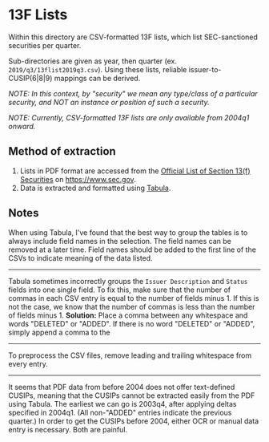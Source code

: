 # 13F Lists

Within this directory are CSV-formatted 13F lists, which list SEC-sanctioned securities per quarter.

Sub-directories are given as year, then quarter (ex. `2019/q3/13flist2019q3.csv`).  Using these lists, reliable issuer-to-CUSIP(6|8|9) mappings can be derived.

*NOTE: In this context, by "security" we mean any type/class of a particular security, and NOT an instance or position of such a security.*

*NOTE: Currently, CSV-formatted 13F lists are only available from 2004q1 onward.*

## Method of extraction

1. Lists in PDF format are accessed from the [Official List of Section 13(f) Securities](https://www.sec.gov/divisions/investment/13flists.htm) on https://www.sec.gov.
2. Data is extracted and formatted using [Tabula](https://github.com/tabulapdf/tabula).

## Notes

When using Tabula, I've found that the best way to group the tables is to always include field names in the selection.
The field names can be removed at a later time.
Field names should be added to the first line of the CSVs to indicate meaning of the data listed.

---

Tabula sometimes incorrectly groups the `Issuer Description` and `Status` fields into one single field.
To fix this, make sure that the number of commas in each CSV entry is equal to the number of fields minus 1.
If this is not the case, we know that the number of commas is less than the number of fields minus 1.
**Solution:** Place a comma between any whitespace and words "DELETED" or "ADDED".
If there is no word "DELETED" or "ADDED", simply append a comma to the 

---

To preprocess the CSV files, remove leading and trailing whitespace from every entry.

---

It seems that PDF data from before 2004 does not offer text-defined CUSIPs, meaning that the CUSIPs cannot be extracted easily from the PDF using Tabula.
The earliest we can go is 2003q4, after applying deltas specified in 2004q1. (All non-"ADDED" entries indicate the previous quarter.)
In order to get the CUSIPs before 2004, either OCR or manual data entry is necessary.  Both are painful.
